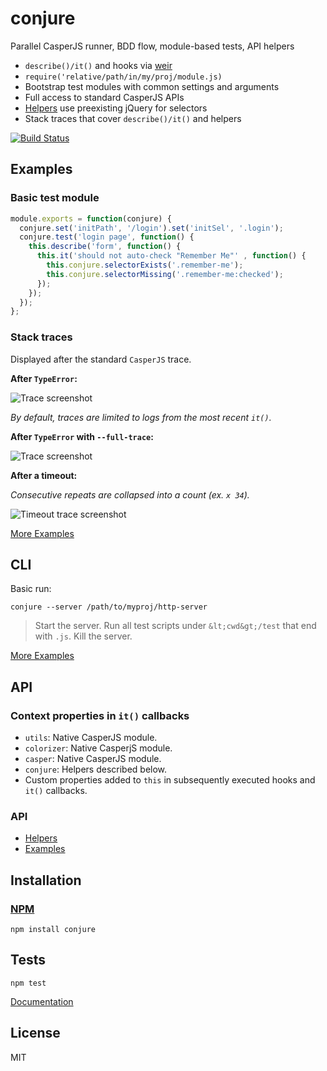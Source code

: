 # conjure

Parallel CasperJS runner, BDD flow, module-based tests, API helpers

* `describe()/it()` and hooks via [weir](https://github.com/codeactual/weir)
* `require('relative/path/in/my/proj/module.js)`
* Bootstrap test modules with common settings and arguments
* Full access to standard CasperJS APIs
* [Helpers](docs/Conjure.md#toc_helpers) use preexisting jQuery for selectors
* Stack traces that cover `describe()/it()` and helpers

[![Build Status](https://travis-ci.org/codeactual/conjure.png)](https://travis-ci.org/codeactual/conjure)

## Examples

### Basic test module

```js
module.exports = function(conjure) {
  conjure.set('initPath', '/login').set('initSel', '.login');
  conjure.test('login page', function() {
    this.describe('form', function() {
      this.it('should not auto-check "Remember Me"' , function() {
        this.conjure.selectorExists('.remember-me');
        this.conjure.selectorMissing('.remember-me:checked');
      });
    });
  });
};
```

### Stack traces

Displayed after the standard `CasperJS` trace.

**After `TypeError`:**

![Trace screenshot](http://codeactual.github.io/conjure/default-trace.png)

_By default, traces are limited to logs from the most recent `it()`._

**After `TypeError` with `--full-trace`:**

![Trace screenshot](http://codeactual.github.io/conjure/full-trace.png)

**After a timeout:**

_Consecutive repeats are collapsed into a count (ex. `x 34`)._

![Timeout trace screenshot](http://codeactual.github.io/conjure/timeout-trace.png)

[More Examples](docs/examples.md)

## CLI

Basic run:

    conjure --server /path/to/myproj/http-server

> Start the server.
> Run all test scripts under `&lt;cwd&gt;/test` that end with `.js`.
> Kill the server.

[More Examples](docs/cli.md)

## API

### Context properties in `it()` callbacks

* `utils`: Native CasperJS module.
* `colorizer`: Native CasperjS module.
* `casper`: Native CasperJS module.
* `conjure`: Helpers described below.
* Custom properties added to `this` in subsequently executed hooks and `it()` callbacks.

### API

* [Helpers](docs/Conjure.md#toc_helpers)
* [Examples](docs/examples.md)

## Installation

### [NPM](https://npmjs.org/package/conjure)

    npm install conjure

## Tests

    npm test

[Documentation](docs/testing.md)

## License

  MIT
